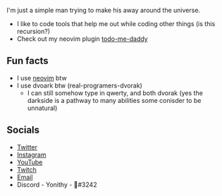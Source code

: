 I'm just a simple man trying to make his away around the universe.
* I like to code tools that help me out while coding other things (is this recursion?)
* Check out my neovim plugin [todo-me-daddy](https://github.com/yonikosiner/todo-me-daddy)

## Fun facts
* I use [neovim](https://github.com/neovim/neovim) btw
* I use dvoark btw (real-programers-dvorak)
	* I can still somehow type in qwerty, and both dvorak (yes the darkside is a pathway to many abilities some conisder to be unnatural)
## Socials
* [Twitter](https://twitter.com/KosinerYoni)
* [Instagram](https://instagram.com/kosiner.codes)
* [YouTube](https://youtube.com/c/yonikosiner)
* [Twitch](https://twitch.tv/yonikosiner)
* [Email](mailto:yoni@kosiner.co.uk)
* Discord - Yonithy - 🦶#3242
